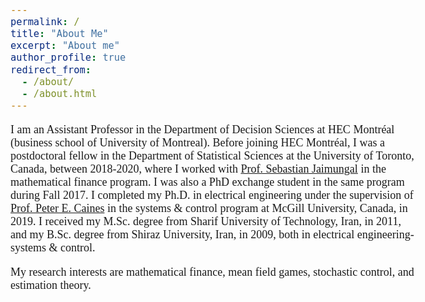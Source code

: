 ```yaml
---
permalink: /
title: "About Me"
excerpt: "About me"
author_profile: true
redirect_from: 
  - /about/
  - /about.html
---
```


<style type="text/css">
  div {
  text-align: justify;
  text-justify: inter-word;
}
  body{
  font-size: 13.5pt;
  font-family: times, serif;
}
</style>

<body>
I am an Assistant Professor in the Department of Decision Sciences at HEC Montréal (business school of University of Montreal). Before joining HEC Montréal, I was a postdoctoral fellow in the Department of Statistical Sciences at the University of Toronto, Canada, between 2018-2020, where I worked with <a href="http://sebastian.statistics.utoronto.ca/"> Prof. Sebastian Jaimungal</a> in the mathematical finance program. I was also a PhD exchange student in the same program during Fall 2017.  I completed my Ph.D. in electrical engineering under the supervision of <a href="http://www.cim.mcgill.ca/~peterc/"> Prof. Peter E. Caines</a> in the systems & control program at McGill University, Canada, in 2019. I received my M.Sc. degree from Sharif University of Technology, Iran, in 2011, and my B.Sc. degree from Shiraz University, Iran, in 2009, both in electrical engineering- systems & control.

My research interests are mathematical finance, mean field games, stochastic control, and estimation theory. 
</body>

